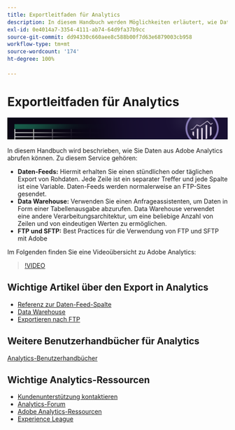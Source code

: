 ```yaml
---
title: Exportleitfaden für Analytics
description: In diesem Handbuch werden Möglichkeiten erläutert, wie Daten mithilfe von Daten-Feeds und Data Warehouse aus Adobe Analytics abgerufen werden können.
exl-id: 0e4014a7-3354-4111-ab74-64d9fa37b9cc
source-git-commit: dd94330c660aee8c588b00f7d63e6879003cb958
workflow-type: tm+mt
source-wordcount: '174'
ht-degree: 100%

---
```


# Exportleitfaden für Analytics

![Banner](../../assets/doc_banner_export.png)

In diesem Handbuch wird beschrieben, wie Sie Daten aus Adobe Analytics abrufen können. Zu diesem Service gehören:

* **Daten-Feeds:** Hiermit erhalten Sie einen stündlichen oder täglichen Export von Rohdaten. Jede Zeile ist ein separater Treffer und jede Spalte ist eine Variable. Daten-Feeds werden normalerweise an FTP-Sites gesendet.
* **Data Warehouse:** Verwenden Sie einen Anfrageassistenten, um Daten in Form einer Tabellenausgabe abzurufen. Data Warehouse verwendet eine andere Verarbeitungsarchitektur, um eine beliebige Anzahl von Zeilen und von eindeutigen Werten zu ermöglichen.
* **FTP und SFTP:** Best Practices für die Verwendung von FTP und SFTP mit Adobe

Im Folgenden finden Sie eine Videoübersicht zu Adobe Analytics:

>[!VIDEO](https://video.tv.adobe.com/v/27429/?quality=12)

## Wichtige Artikel über den Export in Analytics

* [Referenz zur Daten-Feed-Spalte](/help/export/analytics-data-feed/c-df-contents/datafeeds-reference.md)
* [Data Warehouse](data-warehouse/data-warehouse.md)
* [Exportieren nach FTP](ftp-and-sftp/ftp-overview.md)

## Weitere Benutzerhandbücher für Analytics

[Analytics-Benutzerhandbücher](https://experienceleague.adobe.com/docs/analytics.html?lang=de)

## Wichtige Analytics-Ressourcen

* [Kundenunterstützung kontaktieren](https://experienceleague.adobe.com/?support-solution=Analytics&amp;lang=de#support)
* [Analytics-Forum](https://forums.adobe.com/community/experience-cloud/analytics-cloud/analytics)
* [Adobe Analytics-Ressourcen](https://experienceleaguecommunities.adobe.com/t5/adobe-analytics-discussions/adobe-analytics-resources/m-p/276666?profile.language=de)
* [Experience League](https://experienceleague.adobe.com/?lang=de#home)
